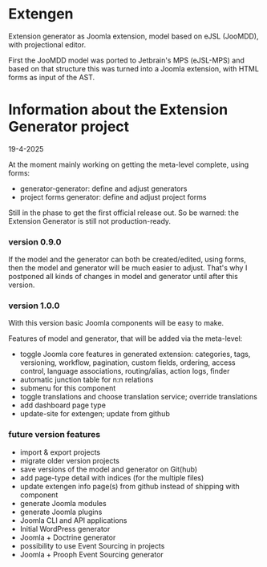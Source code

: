 # Extengen
Extension generator as Joomla extension, model based on eJSL (JooMDD), with projectional editor. 

First the JooMDD model was ported to Jetbrain's MPS (eJSL-MPS) and based on that structure this was turned into a Joomla extension, with HTML forms as input of the AST.

# Information about the Extension Generator project
19-4-2025

At the moment mainly working on getting the meta-level complete, using forms:

* generator-generator: define and adjust generators
* project forms generator: define and adjust project forms

Still in the phase to get the first official release out. So be warned: the Extension Generator is still not production-ready.

### version 0.9.0
If the model and the generator can both be created/edited, using forms, then the model and generator will be much easier
to adjust. That's why I postponed all kinds of changes in model and generator until after this version.


### version 1.0.0
With this version basic Joomla components will be easy to make.

Features of model and generator, that will be added via the meta-level:

* toggle Joomla core features in generated extension: categories, tags, versioning, workflow, pagination, custom fields, ordering, access control, language associations, routing/alias, action logs, finder
* automatic junction table for n:n relations
* submenu for this component
* toggle translations and choose translation service; override translations
* add dashboard page type
* update-site for extengen; update from github

### future version features
* import & export projects
* migrate older version projects
* save versions of the model and generator on Git(hub)
* add page-type detail with indices (for the multiple files)
* update extengen info page(s) from github instead of shipping with component
* generate Joomla modules
* generate Joomla plugins
* Joomla CLI and API applications
* Initial WordPress generator
* Joomla + Doctrine generator
* possibility to use Event Sourcing in projects
* Joomla + Prooph Event Sourcing generator


 
